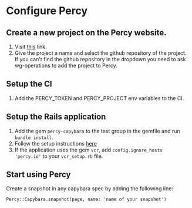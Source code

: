 # Configure Percy

## Create a new project on the Percy website.

1. Visit [this](https://percy.io/organizations/renuo/projects/new) link.
1. Give the project a name and select the github repository of the project.
If you can't find the github repository in the dropdown you need to ask wg-operations to add the project to Percy.

## Setup the CI

1. Add the PERCY_TOKEN and PERCY_PROJECT env variables to the CI.

## Setup the Rails application

1. Add the gem `percy-capybara` to the test group in the gemfile and run `bundle install`.
1. Follow the setup instructions [here](https://percy.io/docs/clients/ruby/capybara-rails#setup)
1. If the application uses the gem `vcr`, add `config.ignore_hosts 'percy.io'` to your `vcr_setup.rb` file.

## Start using Percy

Create a snapshot in any capybara spec by adding the following line:

`Percy::Capybara.snapshot(page, name: 'name of your snapshot')`
